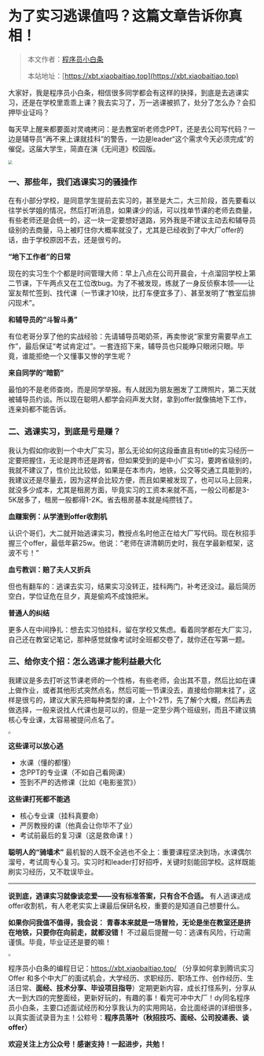 # 为了实习逃课值吗？这篇文章告诉你真相！

> 本文作者：[程序员小白条](https://github.com/luoye6)
>
> 本站地址：[https://xbt.xiaobaitiao.top](https://xbt.xiaobaitiao.top)

大家好，我是程序员小白条，相信很多同学都会有这样的抉择，到底是去逃课实习，还是在学校里乖乖上课？我去实习了，万一逃课被抓了，处分了怎么办？会扣押毕业证吗？

每天早上醒来都要面对灵魂拷问：是去教室听老师念PPT，还是去公司写代码？一边是辅导员“再不来上课就挂科”的警告，一边是leader“这个需求今天必须完成”的催促。这届大学生，简直在演《无间道》校园版。

<img src="https://pic.yupi.icu/5563/202510311906959.png" style="zoom: 50%;" />

### 一、那些年，我们逃课实习的骚操作

在有小部分学校，是同意学生提前去实习的，甚至是大二，大三阶段，首先要看以往学长学姐的情况，然后打听消息，如果课少的话，可以找单节课的老师去商量，有些老师还是会统一的，这一块一定要想好退路，另外我是不建议主动去和辅导员级别的去商量，马上被盯住你大概率就没了，尤其是已经收到了中大厂offer的话，由于学校原因不去，还是很亏的。

**“地下工作者”的日常**

现在的实习生个个都是时间管理大师：早上八点在公司开晨会，十点溜回学校上第二节课，下午两点又在工位改bug。为了不被发现，练就了一身反侦察本领——让室友帮忙签到、找代课（一节课才10块，比打车便宜多了）、甚至发明了“教室后排闪现术”。

**和辅导员的“斗智斗勇”**

有位老哥分享了他的实战经验：先请辅导员喝奶茶，再卖惨说“家里穷需要早点工作”，最后保证“考试肯定过”。一套连招下来，辅导员也只能睁只眼闭只眼。毕竟，谁能拒绝一个又懂事又惨的学生呢？

**来自同学的“暗箭”**

最怕的不是老师查岗，而是同学举报。有人就因为朋友圈发了工牌照片，第二天就被辅导员约谈。所以现在聪明人都学会闷声发大财，拿到offer就像搞地下工作，连亲妈都不能告诉。

### 二、逃课实习，到底是亏是赚？

我认为假如你收到一个中大厂实习，那么无论如何这段垂直且有title的实习经历一定要把握住，无论是跨市还是跨省，但如果受到的是中小厂实习，要跨省级别的，我就不建议了，性价比比较低，如果是在本市内，地铁，公交等交通工具能到的，我建议还是尽量去，因为这样会比较方便，而且如果被发现了，也可以马上回来，就没多少成本，尤其是租房方面，毕竟实习的工资本来就不高，一般公司都是3-5K居多了，租房一般都得1-2K。省去租房基本就是纯攒钱了。

**血赚案例：从学渣到offer收割机**

认识个哥们，大二就开始逃课实习，教授点名时他正在给大厂写代码。现在秋招手握三个offer，最低年薪25w。他说：“老师在讲清朝历史时，我在学最新框架，这波不亏！”

**血亏教训：赔了夫人又折兵**

但也有翻车的：逃课去实习，结果实习没转正，挂科两门，补考还没过。最后简历空白，学位证危在旦夕，真是偷鸡不成蚀把米。

**普通人的纠结**

更多人在中间挣扎：想去实习怕挂科，留在学校又焦虑。看着同学都在大厂实习，自己还在教室记笔记，那种感觉就像考试时全班都交卷了，就你还在写第一题。

### 三、给你支个招：怎么逃课才能利益最大化

我建议是多去打听这节课老师的一个性格，有些老师，会出其不意，然后比如在课上做作业，或者其他形式突然点名，然后可能一节课没去，直接给你期末挂了，这样是很亏的，建议大家先把每种类型的课，上个1-2节，先了解个大概，然后再去做选择，一般来说找人代课也是可以的，但是一定至少两个班级别，而且不建议搞核心专业课，太容易被提问点名了。

<img src="https://pic.yupi.icu/5563/202510311917802.png" style="zoom:33%;" />

**这些课可以放心逃**

- 水课（懂的都懂）
- 念PPT的专业课（不如自己看网课）
- 签到不严的选修课（比如《电影鉴赏》）

**这些课打死都不能逃**

- 核心专业课（挂科真要命）
- 严厉教授的课（他真会让你毕不了业）
- 考试前最后的复习课（这是救命课！）

**聪明人的“骑墙术”**
最机智的人既不全逃也不全上：重要课程坚决到场，水课偶尔溜号，考试周专心复习。实习时和leader打好招呼，关键时刻能回学校。这样既能刷实习经历，又不耽误毕业。

------

**说到底，逃课实习就像谈恋爱——没有标准答案，只有合不合适。**
有人逃课逃成offer收割机，有人老老实实上课最后保研名校，重要的是知道自己想要什么。

**如果你问我值不值得，我会说：**
**青春本来就是一场冒险，无论是坐在教室还是挤在地铁，只要你在向前走，就都没错！**
不过最后提醒一句：逃课有风险，行动需谨慎。毕竟，毕业证还是要的嘛！

<img src="https://pic.yupi.icu/5563/202510311916405.png" style="zoom:33%;" />

程序员小白条的编程日记：https://xbt.xiaobaitiao.top/ （分享如何拿到腾讯实习 Offer 和多个中大厂的面试机会，大学经历、求职经历、职场工作、创作经历、生活日常、**面经、技术分享、毕设项目指导**）定期更新内容，成长打怪系列，分享从大一到大四的完整面经，更新好玩的，有趣的事！看完可冲中大厂！dy同名程序员小白条，主要口述面试经历和分享我认为的实用网站，会比面经讲的详细很多，以真实面试录音为主！公粽号：**程序员落叶（秋招技巧、面经、公司投递表、谈offer）**

**欢迎关注上方公众号！感谢支持！一起进步，共勉！**